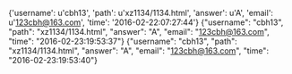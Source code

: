 {'username': u'cbh13', 'path': u'xz1134/1134.html', 'answer': u'A', 'email': u'123cbh@163.com', 'time': '2016-02-22:07:27:44'}
{"username": "cbh13", "path": "xz1134/1134.html", "answer": "A", "email": "123cbh@163.com", "time": "2016-02-23:19:53:37"}
{"username": "cbh13", "path": "xz1134/1134.html", "answer": "A", "email": "123cbh@163.com", "time": "2016-02-23:19:53:40"}